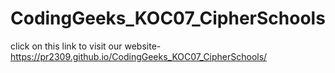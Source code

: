# CodingGeeks_KOC07_CipherSchools


click on this link to visit our website-   https://pr2309.github.io/CodingGeeks_KOC07_CipherSchools/

